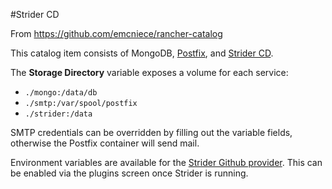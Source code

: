 #Strider CD

From https://github.com/emcniece/rancher-catalog

This catalog item consists of MongoDB, [Postfix](https://github.com/panubo/docker-postfix), and [Strider CD](https://github.com/macropin/docker-strider).

The **Storage Directory** variable exposes a volume for each service:

- `./mongo:/data/db`
- `./smtp:/var/spool/postfix`
- `./strider:/data`

SMTP credentials can be overridden by filling out the variable fields, otherwise the Postfix container will send mail.

Environment variables are available for the [Strider Github provider](https://github.com/Strider-CD/strider-github). This can be enabled via the plugins screen once Strider is running.